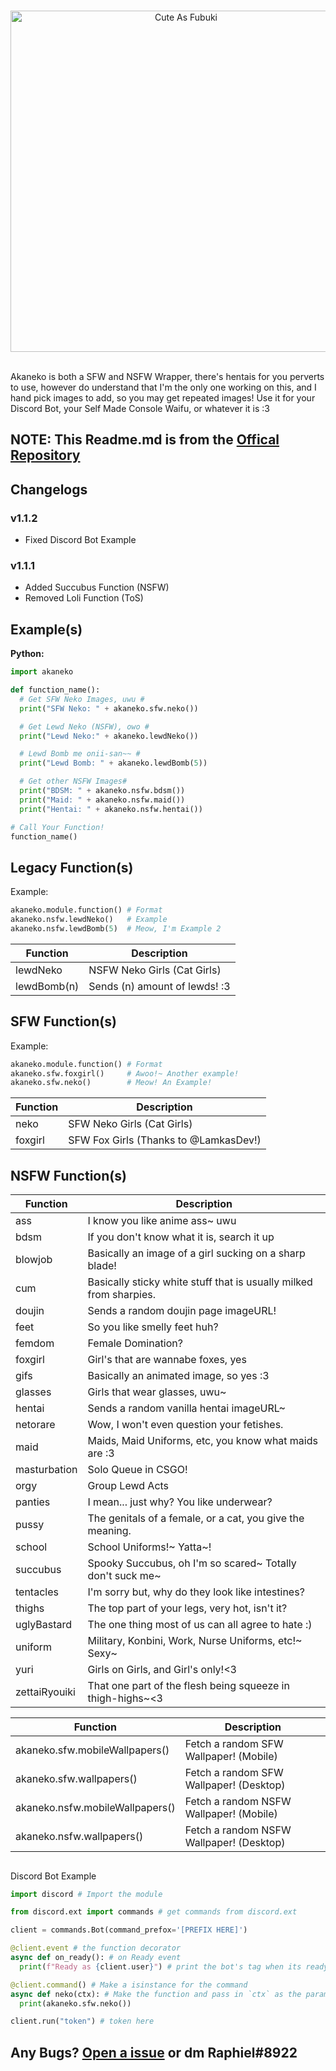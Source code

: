 <div align="center">
  <br />
  <p>
    <a href="https://discord.gg/DxHvWwC"><img src="https://media.discordapp.net/attachments/682872468322648119/682872516259217418/akaneko.png" width="546" alt="Cute As Fubuki" /></a>
  </p>
  <br />
</div>
Akaneko is both a SFW and NSFW Wrapper, there's hentais for you perverts to use, however do understand that I'm the only one working on this, and I hand pick images to add, so you may get repeated images! Use it for your Discord Bot, your Self Made Console Waifu, or whatever it is :3

## NOTE: This Readme.md is from the [Offical Repository](https://gitlab.com/weeb-squad/akaneko/)

## Changelogs
### v1.1.2
- Fixed Discord Bot Example

### v1.1.1
- Added Succubus Function (NSFW)
- Removed Loli Function (ToS)

## Example(s)
**Python:**
```python
import akaneko

def function_name():
  # Get SFW Neko Images, uwu #
  print("SFW Neko: " + akaneko.sfw.neko())

  # Get Lewd Neko (NSFW), owo #
  print("Lewd Neko:" + akaneko.lewdNeko())

  # Lewd Bomb me onii-san~~ #
  print("Lewd Bomb: " + akaneko.lewdBomb(5))

  # Get other NSFW Images#
  print("BDSM: " + akaneko.nsfw.bdsm())
  print("Maid: " + akaneko.nsfw.maid())
  print("Hentai: " + akaneko.nsfw.hentai())

# Call Your Function!
function_name()

```

## Legacy Function(s)
Example:
```python
akaneko.module.function() # Format
akaneko.nsfw.lewdNeko()   # Example
akaneko.nsfw.lewdBomb(5)  # Meow, I'm Example 2
```
Function | Description
---|---
lewdNeko | NSFW Neko Girls (Cat Girls)
lewdBomb(n) | Sends (n) amount of lewds! :3

## SFW Function(s)
Example:
```python
akaneko.module.function() # Format
akaneko.sfw.foxgirl()     # Awoo!~ Another example!
akaneko.sfw.neko()        # Meow! An Example!
```
Function | Description
---|---
neko | SFW Neko Girls (Cat Girls)
foxgirl | SFW Fox Girls (Thanks to @LamkasDev!)

## NSFW Function(s)
Function | Description
---|---
ass | I know you like anime ass~ uwu
bdsm | If you don't know what it is, search it up
blowjob | Basically an image of a girl sucking on a sharp blade!
cum | Basically sticky white stuff that is usually milked from sharpies.
doujin | Sends a random doujin page imageURL!
feet | So you like smelly feet huh?
femdom | Female Domination?
foxgirl | Girl's that are wannabe foxes, yes
gifs | Basically an animated image, so yes :3
glasses | Girls that wear glasses, uwu~
hentai | Sends a random vanilla hentai imageURL~
netorare | Wow, I won't even question your fetishes.
maid | Maids, Maid Uniforms, etc, you know what maids are :3
masturbation | Solo Queue in CSGO!
orgy | Group Lewd Acts
panties | I mean... just why? You like underwear?
pussy | The genitals of a female, or a cat, you give the meaning.
school | School Uniforms!~ Yatta~!
succubus | Spooky Succubus, oh I'm so scared~ Totally don't suck me~
tentacles | I'm sorry but, why do they look like intestines?
thighs | The top part of your legs, very hot, isn't it?
uglyBastard | The one thing most of us can all agree to hate :)
uniform |Military, Konbini, Work, Nurse Uniforms, etc!~ Sexy~
yuri | Girls on Girls, and Girl's only!<3
zettaiRyouiki | That one part of the flesh being squeeze in thigh-highs~<3


Function | Description
---|---
akaneko.sfw.mobileWallpapers() | Fetch a random SFW Wallpaper! (Mobile)
akaneko.sfw.wallpapers() | Fetch a random SFW Wallpaper! (Desktop)
akaneko.nsfw.mobileWallpapers() | Fetch a random NSFW Wallpaper! (Mobile)
akaneko.nsfw.wallpapers() | Fetch a random NSFW Wallpaper! (Desktop)



##
Discord Bot Example
```python
import discord # Import the module

from discord.ext import commands # get commands from discord.ext

client = commands.Bot(command_prefox='[PREFIX HERE]')

@client.event # the function decorator
async def on_ready(): # on Ready event
  print(f"Ready as {client.user}") # print the bot's tag when its ready

@client.command() # Make a isinstance for the command
async def neko(ctx): # Make the function and pass in `ctx` as the params
  print(akaneko.sfw.neko())

client.run("token") # token here

```

## Any Bugs? [Open a issue](https://github.com/RaphielHS/akaneko-wrapper/issues) or dm Raphiel#8922